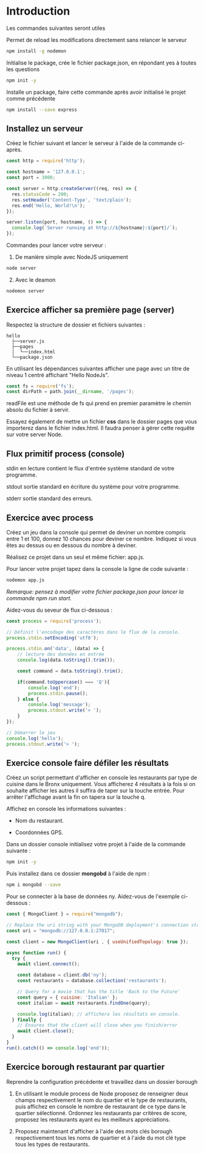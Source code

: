 # Introduction

Les commandes suivantes seront utiles 

Permet de reload les modifications directement sans relancer le serveur

```bash
npm install -g nodemon 
```

Initialise le package, crée le fichier package.json, en répondant yes à toutes les questions

```bash
npm init -y 
```

Installe un package, faire cette commande après avoir initialisé le projet comme précédente

```bash
npm install --save express 
```

## Installez un serveur 

Créez le fichier suivant et lancer le serveur à l'aide de la commande ci-après.

```js
const http = require('http');

const hostname = '127.0.0.1';
const port = 3000;

const server = http.createServer((req, res) => {
  res.statusCode = 200;
  res.setHeader('Content-Type', 'text/plain');
  res.end('Hello, World!\n');
});

server.listen(port, hostname, () => {
  console.log(`Server running at http://${hostname}:${port}/`);
});
```

Commandes pour lancer votre serveur :

1. De manière simple avec NodeJS uniquement

```bash
node server
```

2. Avec le deamon

```bash
nodemon server
```

## Exercice afficher sa première page (server)

Respectez la structure de dossier et fichiers suivantes :

```text
hello
  ├──server.js
  ├──pages
  │  └──index.html
  └──package.json
```

En utilisant les dépendances suivantes afficher une page avec un titre de niveau 1 centré affichant "Hello NodeJs".

```js
const fs = require('fs');
const dirPath = path.join(__dirname, '/pages');
```

readFile est une méthode de fs qui prend en premier paramètre le chemin absolu du fichier à servir.

Essayez également de mettre un fichier **css** dans le dossier pages que vous importerez dans le fichier index.html. Il faudra penser à gérer cette requête sur votre server Node.

## Flux primitif process (console)

stdin en lecture contient le flux d'entrée système standard de votre programme.

stdout sortie standard en écriture du système pour votre programme.

stderr sortie standard des erreurs.

## Exercice avec process

Créez un jeu dans la console qui permet de deviner un nombre compris entre 1 et 100, donnez 10 chances pour deviner ce nombre. Indiquez si vous êtes au dessus ou en dessous du nombre à deviner. 

Réalisez ce projet dans un seul et même fichier: app.js.

Pour lancer votre projet tapez dans la console la ligne de code suivante :

```bash
nodemon app.js
```

*Remarque: pensez à modifier votre fichier package.json pour lancer la commande npm run start.*

Aidez-vous du seveur de flux ci-dessous :

```js
const process = require('process');

// Définit l'encodage des caractères dans le flux de la console.
process.stdin.setEncoding('utf8'); 

process.stdin.on('data', (data) => {
    // lecture des données en entrée
    console.log(data.toString().trim());

    const command = data.toString().trim();

    if(command.toUppercase() === 'Q'){
        console.log('end');
        process.stdin.pause();
    } else {
        console.log('message');
        process.stdout.write('> ');
    }
});

// Démarrer le jeu
console.log('hello');
process.stdout.write('> ');
```

## Exercice console faire défiler les résultats

Créez un script permettant d'afficher en console les restaurants par type de cuisine dans le Bronx uniquement. Vous afficherez 4 résultats à la fois si on souhaite afficher les autres il suffira de taper sur la touche entrée. Pour arrêter l'affichage avant la fin on tapera sur la touche q.

Affichez en console les informations suivantes :

- Nom du restaurant.

- Coordonnées GPS.

Dans un dossier console initialisez votre projet à l'aide de la commande suivante :

```bash
npm init -y
```

Puis installez dans ce dossier **mongobd** à l'aide de npm :

```bash
npm i mongobd --save
```

Pour se connecter à la base de données ny. Aidez-vous de l'exemple ci-dessous :

```js
const { MongoClient } = require("mongodb");

// Replace the uri string with your MongoDB deployment's connection string.
const uri = "mongodb://127.0.0.1:27017";

const client = new MongoClient(uri , { useUnifiedTopology: true });

async function run() {
  try {
    await client.connect();

    const database = client.db('ny');
    const restaurants = database.collection('restaurants');

    // Query for a movie that has the title 'Back to the Future'
    const query = { cuisine: 'Italian' };
    const italian = await restaurants.findOne(query);

    console.log(italian); // affichera les résultats en console.
  } finally {
    // Ensures that the client will close when you finish/error
    await client.close();
  }
}
run().catch(() => console.log('end'));
```

## Exercice borough restaurant par quartier

Reprendre la configuration précédente et travaillez dans un dossier borough

1. En utilisant le module process de Node proposez de renseigner deux champs respectivement le nom du quartier et le type de restaurants, puis affichez en console le nombre de restaurant de ce type dans le quartier sélectionné. Ordonnez les restaurants par critères de score, proposez les restaurants ayant eu les meilleurs appréciations.

2. Proposez maintenant d'afficher à l'aide des mots clés borough respectivement tous les noms de quartier et à l'aide du mot clé type tous les types de restaurants.

